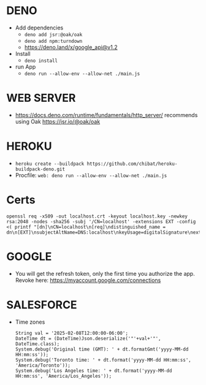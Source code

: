 # DENO

-   Add dependencies
    -   `deno add jsr:@oak/oak`
    -   `deno add npm:turndown`
    -   https://deno.land/x/google_api@v1.2
-   Install
    -   `deno install`
-   run App
    -   `deno run --allow-env --allow-net ./main.js`

# WEB SERVER

-   https://docs.deno.com/runtime/fundamentals/http_server/ recommends using Oak https://jsr.io/@oak/oak

# HEROKU

-   `heroku create --buildpack https://github.com/chibat/heroku-buildpack-deno.git`
-   Procfile: `web: deno run --allow-env --allow-net ./main.js`

# Certs

```
openssl req -x509 -out localhost.crt -keyout localhost.key -newkey rsa:2048 -nodes -sha256 -subj '/CN=localhost' -extensions EXT -config <( printf "[dn]\nCN=localhost\n[req]\ndistinguished_name = dn\n[EXT]\nsubjectAltName=DNS:localhost\nkeyUsage=digitalSignature\nextendedKeyUsage=serverAuth")
```

# GOOGLE

-   You will get the refresh token, only the first time you authorize the app. Revoke here: https://myaccount.google.com/connections

# SALESFORCE

-   Time zones
    ```
    String val = '2025-02-08T12:00:00-06:00';
    DateTime dt = (DateTime)Json.deserialize('"'+val+'"', DateTime.class);
    System.debug('Original time (GMT): ' + dt.formatGmt('yyyy-MM-dd HH:mm:ss'));
    System.debug('Toronto time: ' + dt.format('yyyy-MM-dd HH:mm:ss', 'America/Toronto'));
    System.debug('Los Angeles time: ' + dt.format('yyyy-MM-dd HH:mm:ss', 'America/Los_Angeles'));
    ```
